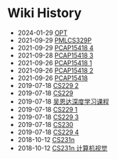# Wiki History

- 2024-01-29        [OPT](/0021_OPT)
- 2021-09-29        [PMLCS329P](/0017_PMLCS329P)
- 2021-09-29        [PCAP15418 4](/0007_PCAP15418_4)
- 2021-09-28        [PCAP15418 3](/0005_PCAP15418_3)
- 2021-09-26        [PCAP15418 1](/0003_PCAP15418_1)
- 2021-09-26        [PCAP15418 2](/0004_PCAP15418_2)
- 2021-09-26        [PCAP15418](/0002_PCAP15418)
- 2019-07-18        [CS229 2](/0013_CS229_2)
- 2019-07-18        [CS229](/0010_CS229)
- 2019-07-18        [吴恩达深度学习课程](/0011_吴恩达深度学习课程)
- 2019-07-18        [CS229 1](/0012_CS229_1)
- 2019-07-18        [CS229 3](/0014_CS229_3)
- 2019-07-18        [CS230](/0011_CS230)
- 2019-07-18        [CS229 4](/0015_CS229_4)
- 2018-10-12        [CS231n](/0016_CS231n)
- 2018-10-12        [CS231n 计算机视觉](/0016_CS231n_计算机视觉)
